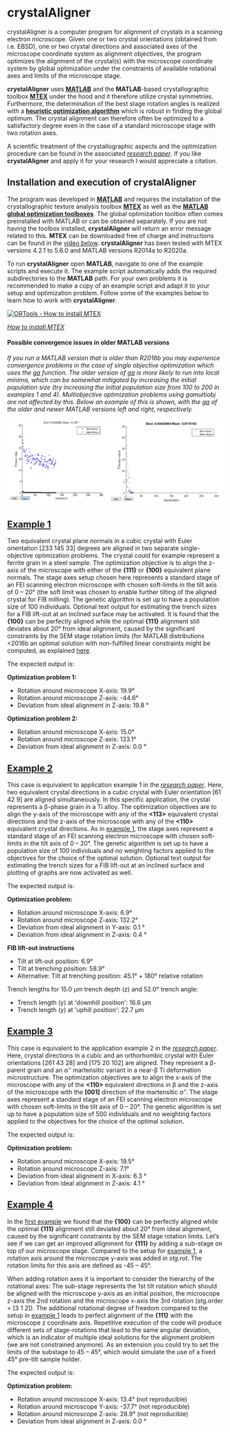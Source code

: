 # crystalAligner
crystalAligner is a computer program for alignment of crystals in a scanning electron microscope. Given one or two crystal orientations (obtained from i.e. EBSD), one or two crystal directions and associated axes of the microscope coordinate system as alignment objectives, the program optimizes the alignment of the crystal(s) with the microscope coordinate system by global optimization under the constraints of available rotational axes and limits of the microscope stage. 

**crystalAligner** uses [**MATLAB**](https://mathworks.com/products/matlab.html) and the **MATLAB**-based crystallographic toolbox [**MTEX**](https://mtex-toolbox.github.io) under the hood and it therefore utilize crystal symmetries. Furthermore, the determination of the best stage rotation angles is realized with a [**heuristic optimization algorithm**](https://mathworks.com/discovery/genetic-algorithm.html) which is robust in finding the global optimum. The crystal alignment can therefore often be optimized to a satisfactory degree even in the case of a standard microscope stage with two rotation axes. 

A scientific treatment of the crystallographic aspects and the optimization procedure can be found in the associated [*research paper*](./doc/crystalAligner_researchPaper_2020.pdf). If you like **crystalAligner** and apply it for your research I would appreciate a citation.

## Installation and execution of crystalAligner
The program was developed in [**MATLAB**](https://mathworks.com/products/matlab.html) and requires the installation of the crystallographic texture analysis toolbox [**MTEX**](https://mtex-toolbox.github.io) as well as the [**MATLAB global optimization toolboxes**](https://mathworks.com/products/global-optimization.html). The global optimization toolbox often comes preinstalled with MATLAB or can be obtained separately. If you are not having the toolbox installed, **crystalAligner** will return an error message related to this. **MTEX**  can be downloaded free of charge and instructions can be found in the [video below](https://youtu.be/SsiDFqqqZU4). **crystalAligner** has been tested with MTEX versions 4.2.1 to 5.6.0 and MATLAB versions R2014a to R2020a.

To run **crystalAligner** open **MATLAB**, navigate to one of the example scripts and execute it. The example script automatically adds the required subdirectories to the **MATLAB** path. For your own problems it is recommended to make a copy of an example script and adapt it to your setup and optimization problem. Follow some of the examples below to learn how to work with **crystalAligner**.

[![ORTools - How to install MTEX](http://img.youtube.com/vi/SsiDFqqqZU4/0.jpg)](http://www.youtube.com/watch?v=SsiDFqqqZU4 "Video Title")

[*How to install MTEX*](https://youtu.be/SsiDFqqqZU4)

#### Possible convergence issues in older MATLAB versions
*If you run a MATLAB version that is older than R2016b you may experience convergence problems in the case of single objective optimization which uses the [ga](https://se.mathworks.com/help/gads/ga.html?s_tid=srchtitle) function. The older version of [ga](https://se.mathworks.com/help/gads/ga.html?s_tid=srchtitle) is more likely to run into local minima, which can be somewhat mitigated by increasing the initial population size (try increasing the initial population size from 100 to 200 in examples 1 and 4). Multiobjective optimization problems using gamultiobj are not affected by this. Below an example of this is shown, with the [ga](https://se.mathworks.com/help/gads/ga.html?s_tid=srchtitle) of the older and newer MATLAB versions left and right, respectively.*

<p align="left">
  <img src="./doc/images/ga_convergence_comparison.png" alt="Convergence issues of older ga" width="600"/>
</p>

## [Example 1](./cA_example_1.m)
Two equivalent crystal plane normals in a cubic crystal with Euler orientation [233 145 33] degrees are aligned in two separate single-objective optimization problems. The crystal could for example represent a ferrite grain in a steel sample. The optimization objective is to align the z-axis of the microscope with either of the **{111}** or **{100}** equivalent plane normals. The stage axes setup chosen here represents a standard stage of an FEI scanning electron microscope with chosen soft-limits in the tilt axis of 0 – 20° (the soft limit was chosen to enable further tilting of the aligned crystal for FIB milling). The genetic algorithm is set up to have a population size of 100 individuals. Optional text output for estimating the trench sizes for a FIB lift-out at an inclined surface may be activated. It is found that the **{100}** can be perfectly aligned while the optimal **{111}** alignment still deviates about 20° from ideal alignment, caused by the significant constraints by the SEM stage rotation limits (for MATLAB distributions <2016b an optimal solution with non-fulfilled linear constraints might be computed, as explained [here](https://github.com/frankNiessen/crystalAligner/blob/master/README.md#possible-convergence-issues-in-older-matlab-versions). 

The expected output is:

**Optimization problem 1:**
- Rotation around microscope X-axis: 19.9°
- Rotation around microscope Z-axis: -44.6°
- Deviation from ideal alignment in Z-axis: 19.8 °

**Optimization problem 2:**   
- Rotation around microscope X-axis: 15.0°
- Rotation around microscope Z-axis: 133.1°
- Deviation from ideal alignment in Z-axis: 0.0 °

## [Example 2](./cA_example_2.m)
This case is equivalent to application example 1 in the [*research paper*](./doc/crystalAligner_researchPaper_2020.pdf). Here, two equivalent crystal directions in a cubic crystal with Euler orientation [61 42 9] are aligned simultaneously. In this specific application, the crystal represents a β-phase grain in a Ti alloy. The optimization objectives are to align the y-axis of the microscope with any of the **<113>** equivalent crystal directions and the z-axis of the microscope with any of the **<110>** equivalent crystal directions. As in [example 1](https://github.com/frankNiessen/crystalAligner/blob/master/README.md#example-1), the stage axes represent a standard stage of an FEI scanning electron microscope with chosen soft-limits in the tilt axis of 0 – 20°. The genetic algorithm is set up to have a population size of 100 individuals and no weighting factors applied to the objectives for the choice of the optimal solution. Optional text output for estimating the trench sizes for a FIB lift-out at an inclined surface and plotting of graphs are now activated as well.

The expected output is:

**Optimization problem:**
- Rotation around microscope X-axis: 6.9°
- Rotation around microscope Z-axis: 132.2°
- Deviation from ideal alignment in Y-axis: 0.1 °
- Deviation from ideal alignment in Z-axis: 0.4 °

**FIB lift-out instructions**   
- Tilt at lift-out position: 6.9°
- Tilt at trenching position: 58.9°
- Alternative: Tilt at trenching position: 45.1° + 180° relative rotation

Trench lengths for 15.0 µm trench depth (z) and 52.0° trench angle:
- Trench length (y) at 'downhill position': 16.6 µm
- Trench length (y) at 'uphill position': 22.7 µm

## [Example 3](./cA_example_3.m)
This case is equivalent to the application example 2 in the [*research paper*](./doc/crystalAligner_researchPaper_2020.pdf). Here, crystal directions in a cubic and an orthorhombic crystal with Euler orientations [261 43 28] and [175 20 102] are aligned. They represent a β-parent grain and an α’’ martensitic variant in a near-β Ti deformation microstructure. The optimization objectives are to align the x-axis of the microscope with any of the **<110>** equivalent directions in β and the z-axis of the microscope with the **[001]** direction of the martensitic α’’. The stage axes represent a standard stage of an FEI scanning electron microscope with chosen soft-limits in the tilt axis of 0 – 20°. The genetic algorithm is set up to have a population size of 500 individuals and no weighting factors applied to the objectives for the choice of the optimal solution. 

The expected output is:

**Optimization problem:**
- Rotation around microscope X-axis: 19.5°
- Rotation around microscope Z-axis: 7.1°
- Deviation from ideal alignment in X-axis: 6.3 °
- Deviation from ideal alignment in Z-axis: 4.1 °

## [Example 4](./cA_example_4.m)
In the [first example](https://github.com/frankNiessen/crystalAligner/blob/master/README.md#example-1) we found that the **{100}** can be perfectly aligned while the optimal **{111}** alignment still deviated about 20° from ideal alignment, caused by the significant constraints by the SEM stage rotation limits. Let’s see if we can get an improved allignment for **{111}** by adding a sub-stage on top of our microscope stage. Compared to the setup for [example 1](https://github.com/frankNiessen/crystalAligner/blob/master/README.md#example-1), a rotation axis around the microscope y-axis was added in *stg.rot*. The rotation limits for this axis are defined as -45 – 45°. 

When adding rotation axes it is important to consider the hierarchy of the rotational axes: The sub-stage represents the 1st tilt rotation which should be aligned with the microscope y-axis as an initial position, the microscope z-axis the 2nd rotation and the microscope x-axis the 3rd rotation (stg.order = [3 1 2]). The additional rotational degree of freedom compared to the setup in [example 1](https://github.com/frankNiessen/crystalAligner/blob/master/README.md#example-1) leads to perfect alignment of the **{111}** with the microscope z coordinate axis. Repetitive execution of the code will produce different sets of stage-rotations that lead to the same angular deviation, which is an indicator of multiple ideal solutions for the alignment problem (we are not constrained anymore). As an extension you could try to set the limits of the substage to 45 – 45°, which would simulate the use of a fixed 45° pre-tilt sample holder.

The expected output is:

**Optimization problem:**
- Rotation around microscope X-axis: 13.4° (not reproducible)
- Rotation around microscope Y-axis: -37.7° (not reproducible)
- Rotation around microscope Z-axis: 28.9° (not reproducible)
- Deviation from ideal alignment in Z-axis: 0.0 °
